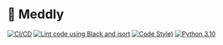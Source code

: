 # 💊 Meddly

[![CI/CD](https://github.com/Meddly-Health/Backend/actions/workflows/deploy.yaml/badge.svg)](https://github.com/Meddly-Health/Backend/actions/workflows/deploy.yaml)
[![Lint code using Black and isort](https://github.com/Meddly-Health/Backend/actions/workflows/format.yaml/badge.svg)](https://github.com/Meddly-Health/Backend/actions/workflows/format.yaml)
[![Code Style)](https://img.shields.io/badge/code%20style-black-000000.svg)](https://github.com/psf/black)
[![Python 3.10](https://img.shields.io/badge/python-3.10-blue.svg)](https://www.python.org/downloads/)
